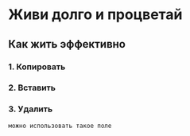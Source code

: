 # Живи долго и процветай
## Как жить эффективно

### 1. Копировать
### 2. Вставить
### 3. Удалить
```
можно использовать такое поле
```
